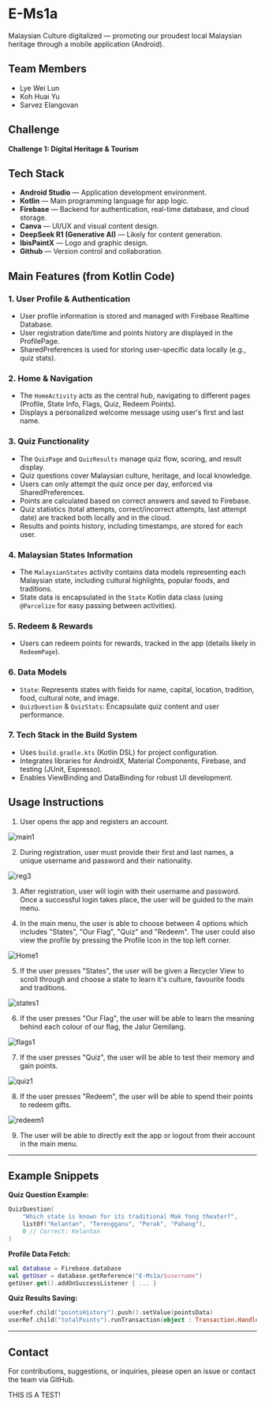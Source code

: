 # E-Ms1a

Malaysian Culture digitalized — promoting our proudest local Malaysian heritage through a mobile application (Android).

## Team Members
- Lye Wei Lun
- Koh Huai Yu
- Sarvez Elangovan

## Challenge
**Challenge 1: Digital Heritage & Tourism**

## Tech Stack

- **Android Studio** — Application development environment.
- **Kotlin** — Main programming language for app logic.
- **Firebase** — Backend for authentication, real-time database, and cloud storage.
- **Canva** — UI/UX and visual content design.
- **DeepSeek R1 (Generative AI)** — Likely for content generation.
- **IbisPaintX** — Logo and graphic design.
- **Github** — Version control and collaboration.

## Main Features (from Kotlin Code)

### 1. **User Profile & Authentication**
- User profile information is stored and managed with Firebase Realtime Database.
- User registration date/time and points history are displayed in the ProfilePage.
- SharedPreferences is used for storing user-specific data locally (e.g., quiz stats).

### 2. **Home & Navigation**
- The `HomeActivity` acts as the central hub, navigating to different pages (Profile, State Info, Flags, Quiz, Redeem Points).
- Displays a personalized welcome message using user's first and last name.

### 3. **Quiz Functionality**
- The `QuizPage` and `QuizResults` manage quiz flow, scoring, and result display.
- Quiz questions cover Malaysian culture, heritage, and local knowledge.
- Users can only attempt the quiz once per day, enforced via SharedPreferences.
- Points are calculated based on correct answers and saved to Firebase.
- Quiz statistics (total attempts, correct/incorrect attempts, last attempt date) are tracked both locally and in the cloud.
- Results and points history, including timestamps, are stored for each user.

### 4. **Malaysian States Information**
- The `MalaysianStates` activity contains data models representing each Malaysian state, including cultural highlights, popular foods, and traditions.
- State data is encapsulated in the `State` Kotlin data class (using `@Parcelize` for easy passing between activities).

### 5. **Redeem & Rewards**
- Users can redeem points for rewards, tracked in the app (details likely in `RedeemPage`).

### 6. **Data Models**
- `State`: Represents states with fields for name, capital, location, tradition, food, cultural note, and image.
- `QuizQuestion` & `QuizStats`: Encapsulate quiz content and user performance.

### 7. **Tech Stack in the Build System**
- Uses `build.gradle.kts` (Kotlin DSL) for project configuration.
- Integrates libraries for AndroidX, Material Components, Firebase, and testing (JUnit, Espresso).
- Enables ViewBinding and DataBinding for robust UI development.

## Usage Instructions

1. User opens the app and registers an account.

![main1](https://github.com/user-attachments/assets/20d0ed7e-a075-4f14-bfeb-52597575cb45)

2. During registration, user must provide their first and last names, a unique username and password and their nationality.

![reg3](https://github.com/user-attachments/assets/3e8d31eb-12fd-4138-8fab-0e02381ed528)

3. After registration, user will login with their username and password. Once a successful login takes place, the user will be guided to the main menu.

4. In the main menu, the user is able to choose between 4 options which includes "States", "Our Flag", "Quiz" and "Redeem". The user could also view the profile by pressing the Profile Icon in the top left corner.

![Home1](https://github.com/user-attachments/assets/0f688051-dac5-4e9f-9162-7e0da7ad81bf)

5. If the user presses "States", the user will be given a Recycler View to scroll through and choose a state to learn it's culture, favourite foods and traditions.

![states1](https://github.com/user-attachments/assets/be42d9d1-24f3-463c-bdb5-1a07626dcb4f)

6. If the user presses "Our Flag", the user will be able to learn the meaning behind each colour of our flag, the Jalur Gemilang.

![flags1](https://github.com/user-attachments/assets/4151faef-94b2-41b4-893b-d65875389e7a)

7. If the user presses "Quiz", the user will be able to test their memory and gain points.
    
![quiz1](https://github.com/user-attachments/assets/7d505bee-cca8-4ebb-9143-6185b711f734)

8. If the user presses "Redeem", the user will be able to spend their points to redeem gifts.
    
![redeem1](https://github.com/user-attachments/assets/a79a4354-eb5c-42f4-9525-692556122e0b)

9. The user will be able to directly exit the app or logout from their account in the main menu.

---

## Example Snippets

**Quiz Question Example:**
```kotlin
QuizQuestion(
    "Which state is known for its traditional Mak Yong theater?",
    listOf("Kelantan", "Terengganu", "Perak", "Pahang"),
    0 // Correct: Kelantan
)
```

**Profile Data Fetch:**
```kotlin
val database = Firebase.database
val getUser = database.getReference("E-Ms1a/$username")
getUser.get().addOnSuccessListener { ... }
```

**Quiz Results Saving:**
```kotlin
userRef.child("pointsHistory").push().setValue(pointsData)
userRef.child("totalPoints").runTransaction(object : Transaction.Handler { ... })
```

---

## Contact
For contributions, suggestions, or inquiries, please open an issue or contact the team via GitHub.

THIS IS A TEST!
